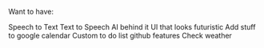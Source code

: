 Want to have:

Speech to Text
Text to Speech
AI behind it
UI that looks futuristic
Add stuff to google calendar
Custom to do list
github features
Check weather